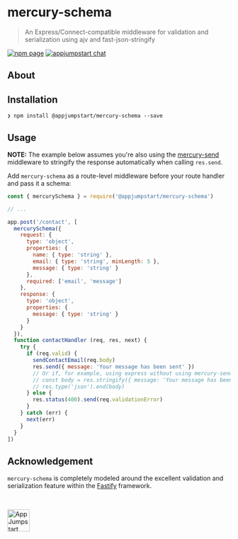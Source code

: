 # mercury-schema
> An Express/Connect-compatible middleware for validation and serialization
> using ajv and fast-json-stringify

[![npm page][npm-image]][npm-url]
[![appjumpstart chat][gitter-image]][gitter-url]

## About



## Installation

```fish
❯ npm install @appjumpstart/mercury-schema --save
```

## Usage

**NOTE:** The example below assumes you're also using the
[mercury-send](https://github.com/appjumpstart/mercury-send) middleware to
stringify the response automatically when calling `res.send`.

Add `mercury-schema` as a route-level middleware before your route handler and
pass it a schema:

```js
const { mercurySchema } = require('@appjumpstart/mercury-schema')

// ...

app.post('/contact', [
  mercurySchema({
    request: {
      type: 'object',
      properties: {
        name: { type: 'string' },
        email: { type: 'string', minLength: 5 },
        message: { type: 'string' }
      },
      required: ['email', 'message']
    },
    response: {
      type: 'object',
      properties: {
        message: { type: 'string' }
      }
    }
  }),
  function contactHandler (req, res, next) {
    try {
      if (req.valid) {
        sendContactEmail(req.body)
        res.send({ message: 'Your message has been sent' })
        // Or if, for example, using express without using mercury-send:
        // const body = res.stringify({ message: 'Your message has been sent' })
        // res.type('json').end(body)
      } else {
        res.status(400).send(req.validationError)
      }
    } catch (err) {
      next(err)
    }
  }
])
```

## Acknowledgement

`mercury-schema` is completely modeled around the excellent validation and
serialization feature within the [Fastify](https://fastify.io) framework.

&nbsp;

<a href="https://github.com/appjumpstart">
  <img
    alt="AppJumpstart"
    src="https://appjumpstart.nyc3.digitaloceanspaces.com/assets/appjumpstart-transparent.jpg"
    height="50">
</a>

[npm-image]: https://img.shields.io/npm/v/@appjumpstart/mercury-schema.svg
[npm-url]: https://www.npmjs.com/package/@appjumpstart/mercury-schema
[gitter-image]: https://img.shields.io/gitter/room/appjumpstart/appjumpstart.svg
[gitter-url]: https://gitter.im/appjumpstart
